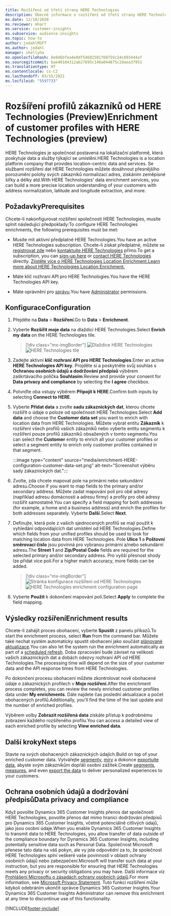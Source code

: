 ```yaml
---
title: Rozšíření od třetí strany HERE Technologies
description: Obecné informace o rozšíření od třetí strany HERE Technologies.
ms.date: 12/10/2020
ms.reviewer: mhart
ms.service: customer-insights
ms.subservice: audience-insights
ms.topic: how-to
author: jodahlMSFT
ms.author: jodahl
manager: shellyha
ms.openlocfilehash: 8e8d6bfea4e0df54682501f60759c24c893444af
ms.sourcegitcommit: bae40184312ab27b95c140a044875c2daea37951
ms.translationtype: HT
ms.contentlocale: cs-CZ
ms.lasthandoff: 03/15/2021
ms.locfileid: "5597733"
---
```

# <a name="enrichment-of-customer-profiles-with-here-technologies-preview"></a><span data-ttu-id="9832a-103">Rozšíření profilů zákazníků od HERE Technologies (Preview)</span><span class="sxs-lookup"><span data-stu-id="9832a-103">Enrichment of customer profiles with HERE Technologies (preview)</span></span>

<span data-ttu-id="9832a-104">HERE Technologies je společnost postavená na lokalizační platformě, která poskytuje data a služby týkající se umístění.</span><span class="sxs-lookup"><span data-stu-id="9832a-104">HERE Technologies is a location platform company that provides location-centric data and services.</span></span> <span data-ttu-id="9832a-105">Se službami rozšíření dat HERE Technologies můžete dosáhnout přesnějšího porozumění polohy svých zákazníků normalizací adres, získáním zeměpisné šířky a délky atd.</span><span class="sxs-lookup"><span data-stu-id="9832a-105">With HERE Technologies' data enrichment services, you can build a more precise location understanding of your customers with address normalization, latitude and longitude extraction, and more.</span></span>

## <a name="prerequisites"></a><span data-ttu-id="9832a-106">Požadavky</span><span class="sxs-lookup"><span data-stu-id="9832a-106">Prerequisites</span></span>

<span data-ttu-id="9832a-107">Chcete-li nakonfigurovat rozšíření společnosti HERE Technologies, musíte splnit následující předpoklady:</span><span class="sxs-lookup"><span data-stu-id="9832a-107">To configure HERE Technologies enrichments, the following prerequisites must be met:</span></span>

- <span data-ttu-id="9832a-108">Musíte mít aktivní předplatné HERE Technologies.</span><span class="sxs-lookup"><span data-stu-id="9832a-108">You have an active HERE Technologies subscription.</span></span> <span data-ttu-id="9832a-109">Chcete-li získat předplatné, můžete se [registrovat zde](https://developer.here.com/sign-up?utm_medium=referral&utm_source=Microsoft-Dynamics-CI&create=Freemium-Basic) nebo [kontaktujte HERE Technologies](https://developer.here.com/help?utm_medium=referral&utm_source=Microsoft-Dynamics-CI#how-can-we-help-you) přímo.</span><span class="sxs-lookup"><span data-stu-id="9832a-109">To get a subscription, you can [sign-up here](https://developer.here.com/sign-up?utm_medium=referral&utm_source=Microsoft-Dynamics-CI&create=Freemium-Basic) or [contact HERE Technologies](https://developer.here.com/help?utm_medium=referral&utm_source=Microsoft-Dynamics-CI#how-can-we-help-you) directly.</span></span> [<span data-ttu-id="9832a-110">Zjistěte více o HERE Technologies Location Enrichment.</span><span class="sxs-lookup"><span data-stu-id="9832a-110">Learn more about HERE Technologies Location Enrichment.</span></span>](https://developer.here.com/location-enrichment?cid=Dev-MicrosoftDynamics-DB-0-Dev-&utm_source=MicrosoftDynamics&utm_medium=referral&utm_campaign=Online_Dev_ReferralMicrosoft)

- <span data-ttu-id="9832a-111">Máte klíč rozhraní API pro HERE Technologies.</span><span class="sxs-lookup"><span data-stu-id="9832a-111">You have the HERE Technologies API key.</span></span>

- <span data-ttu-id="9832a-112">Máte oprávnění pro [správu](permissions.md#administrator).</span><span class="sxs-lookup"><span data-stu-id="9832a-112">You have [Administrator](permissions.md#administrator) permissions.</span></span>

## <a name="configuration"></a><span data-ttu-id="9832a-113">Konfigurace</span><span class="sxs-lookup"><span data-stu-id="9832a-113">Configuration</span></span>

1. <span data-ttu-id="9832a-114">Přejděte na **Data** > **Rozšíření**.</span><span class="sxs-lookup"><span data-stu-id="9832a-114">Go to **Data** > **Enrichment**.</span></span>

1. <span data-ttu-id="9832a-115">Vyberte **Rozšířit moje data** na dlaždici HERE Technologies.</span><span class="sxs-lookup"><span data-stu-id="9832a-115">Select **Enrich my data** on the HERE Technologies tile.</span></span>

   > [!div class="mx-imgBorder"]
   > <span data-ttu-id="9832a-116">![Dlaždice HERE Technologies](media/HERE-tile.png "Dlaždice HERE Technologies")</span><span class="sxs-lookup"><span data-stu-id="9832a-116">![HERE Technologies tile](media/HERE-tile.png "HERE Technologies tile")</span></span>

1. <span data-ttu-id="9832a-117">Zadejte aktivní **klíč rozhraní API pro HERE Technologies**.</span><span class="sxs-lookup"><span data-stu-id="9832a-117">Enter an active **HERE Technologies API key**.</span></span> <span data-ttu-id="9832a-118">Projděte si a poskytněte svůj souhlas s **Ochranou osobních údajů a dodržování předpisů** výběrem zaškrtávacího políčka **Souhlasím**.</span><span class="sxs-lookup"><span data-stu-id="9832a-118">Review and provide your consent for **Data privacy and compliance** by selecting the **I agree** checkbox.</span></span> 

1. <span data-ttu-id="9832a-119">Potvrďte oba vstupy výběrem **Připojit k HERE**.</span><span class="sxs-lookup"><span data-stu-id="9832a-119">Confirm both inputs by selecting **Connect to HERE**.</span></span>

1.  <span data-ttu-id="9832a-120">Vyberte **Přidat data** a zvolte **sadu zákaznických dat**, kterou chcete rozšířit o údaje o poloze od společnosti HERE Technologies.</span><span class="sxs-lookup"><span data-stu-id="9832a-120">Select **Add data** and choose the **Customer data set** you want to enrich with location data from HERE Technologies.</span></span> <span data-ttu-id="9832a-121">Můžete vybrat entitu **Zákazník** k rozšíření všech profilů vašich zákazníků nebo vyberte entitu segmentu k rozšíření pouze profilů zákazníků obsažených v tomto segmentu.</span><span class="sxs-lookup"><span data-stu-id="9832a-121">You can select the **Customer** entity to enrich all your customer profiles or select a segment entity to enrich only customer profiles contained in that segment.</span></span>

    :::image type="content" source="media/enrichment-HERE-configuration-customer-data-set.png" alt-text="Screenshot výběru sady zákaznických dat.":::

1. <span data-ttu-id="9832a-123">Zvolte, zda chcete mapovat pole na primární nebo sekundární adresu.</span><span class="sxs-lookup"><span data-stu-id="9832a-123">Choose if you want to map fields to the primary and/or secondary address.</span></span> <span data-ttu-id="9832a-124">Můžete zadat mapování polí pro obě adresy (například adresu domácnosti a adresu firmy) a profily pro obě adresy rozšířit samostatně.</span><span class="sxs-lookup"><span data-stu-id="9832a-124">You can specify a field mapping for both addresses (for example, a home and a business address) and enrich the profiles for both addresses separately.</span></span> <span data-ttu-id="9832a-125">Vyberte **Další**.</span><span class="sxs-lookup"><span data-stu-id="9832a-125">Select **Next**.</span></span>

1. <span data-ttu-id="9832a-126">Definujte, která pole z vašich sjednocených profilů se mají použít k vyhledání odpovídajících dat umístění od HERE Technologies.</span><span class="sxs-lookup"><span data-stu-id="9832a-126">Define which fields from your unified profiles should be used to look for matching location data from HERE Technologies.</span></span> <span data-ttu-id="9832a-127">Pole **Ulice 1** a **Poštovní směrovací číslo** jsou povinná pro vybranou primární a/nebo sekundární adresu.</span><span class="sxs-lookup"><span data-stu-id="9832a-127">The **Street 1** and **Zip/Postal Code** fields are required for the selected primary and/or secondary address.</span></span> <span data-ttu-id="9832a-128">Pro vyšší přesnost shody lze přidat více polí.</span><span class="sxs-lookup"><span data-stu-id="9832a-128">For a higher match accuracy, more fields can be added.</span></span>

   > [!div class="mx-imgBorder"]
   > <span data-ttu-id="9832a-129">![Stránka konfigurace rozšíření od HERE Technologies](media/enrichment-HERE-configuration.png "Stránka konfigurace rozšíření od HERE Technologies")</span><span class="sxs-lookup"><span data-stu-id="9832a-129">![HERE Technologies enrichment configuration page](media/enrichment-HERE-configuration.png "HERE Technologies enrichment configuration page")</span></span>

1. <span data-ttu-id="9832a-130">Vyberte **Použít** k dokončení mapování polí.</span><span class="sxs-lookup"><span data-stu-id="9832a-130">Select **Apply** to complete the field mapping.</span></span>

## <a name="enrichment-results"></a><span data-ttu-id="9832a-131">Výsledky rozšíření</span><span class="sxs-lookup"><span data-stu-id="9832a-131">Enrichment results</span></span>

<span data-ttu-id="9832a-132">Chcete-li zahájit proces obohacení, vyberte **Spustit** z panelu příkazů.</span><span class="sxs-lookup"><span data-stu-id="9832a-132">To start the enrichment process, select **Run** from the command bar.</span></span> <span data-ttu-id="9832a-133">Můžete také nechat systém automaticky spustit obohacení jako součást [plánované aktualizace](system.md#schedule-tab).</span><span class="sxs-lookup"><span data-stu-id="9832a-133">You can also let the system run the enrichment automatically as part of a [scheduled refresh](system.md#schedule-tab).</span></span> <span data-ttu-id="9832a-134">Doba zpracování bude záviset na velikosti vašich zákaznických dat a dobách odezvy rozhraní API od HERE Technologies.</span><span class="sxs-lookup"><span data-stu-id="9832a-134">The processing time will depend on the size of your customer data and the API response times from HERE Technologies.</span></span>

<span data-ttu-id="9832a-135">Po dokončení procesu obohacení můžete zkontrolovat nově obohacené údaje o zákaznických profilech v **Moje rozšíření**.</span><span class="sxs-lookup"><span data-stu-id="9832a-135">After the enrichment process completes, you can review the newly enriched customer profiles data under **My enrichments**.</span></span> <span data-ttu-id="9832a-136">Dále najdete čas poslední aktualizace a počet obohacených profilů.</span><span class="sxs-lookup"><span data-stu-id="9832a-136">Additionally, you'll find the time of the last update and the number of enriched profiles.</span></span>

<span data-ttu-id="9832a-137">Výběrem volby **Zobrazit rozšířená data** získáte přístup k podrobnému zobrazení každého rozšířeného profilu.</span><span class="sxs-lookup"><span data-stu-id="9832a-137">You can access a detailed view of each enriched profile by selecting **View enriched data**.</span></span>

## <a name="next-steps"></a><span data-ttu-id="9832a-138">Další kroky</span><span class="sxs-lookup"><span data-stu-id="9832a-138">Next steps</span></span>

<span data-ttu-id="9832a-139">Stavte na svých obohacených zákaznických údajích.</span><span class="sxs-lookup"><span data-stu-id="9832a-139">Build on top of your enriched customer data.</span></span> <span data-ttu-id="9832a-140">Vytvářejte [segmenty](segments.md), [míry](measures.md) a dokonce [exportujte data](export-destinations.md), abyste svým zákazníkům dopřáli osobní zážitek.</span><span class="sxs-lookup"><span data-stu-id="9832a-140">Create [segments](segments.md), [measures](measures.md), and even [export the data](export-destinations.md) to deliver personalized experiences to your customers.</span></span>

## <a name="data-privacy-and-compliance"></a><span data-ttu-id="9832a-141">Ochrana osobních údajů a dodržování předpisů</span><span class="sxs-lookup"><span data-stu-id="9832a-141">Data privacy and compliance</span></span>

<span data-ttu-id="9832a-142">Když povolíte Dynamics 365 Customer Insights přenos dat společnosti HERE Technologies, povolíte přenos dat mimo hranici dodržování předpisů pro Dynamics 365 Customer Insights, včetně potenciálně citlivých údajů, jako jsou osobní údaje.</span><span class="sxs-lookup"><span data-stu-id="9832a-142">When you enable Dynamics 365 Customer Insights to transmit data to HERE Technologies, you allow transfer of data outside of the compliance boundary for Dynamics 365 Customer Insights, including potentially sensitive data such as Personal Data.</span></span> <span data-ttu-id="9832a-143">Společnost Microsoft přenese tato data na váš pokyn, ale vy jste odpovědní za to, že společnost HERE Technologies splní veškeré vaše povinnosti v oblasti ochrany osobních údajů nebo zabezpečení.</span><span class="sxs-lookup"><span data-stu-id="9832a-143">Microsoft will transfer such data at your instruction, but you are responsible for ensuring that HERE Technologies meets any privacy or security obligations you may have.</span></span> <span data-ttu-id="9832a-144">Další informace viz [Prohlášení Microsoftu o zásadách ochrany osobních údajů](https://go.microsoft.com/fwlink/?linkid=396732).</span><span class="sxs-lookup"><span data-stu-id="9832a-144">For more information, see [Microsoft Privacy Statement](https://go.microsoft.com/fwlink/?linkid=396732).</span></span>
<span data-ttu-id="9832a-145">Tuto funkci rozšíření může kdykoli odebráním ukončit správce Dynamics 365 Customer Insights.</span><span class="sxs-lookup"><span data-stu-id="9832a-145">Your Dynamics 365 Customer Insights Administrator can remove this enrichment at any time to discontinue use of this functionality.</span></span>


[!INCLUDE[footer-include](../includes/footer-banner.md)]